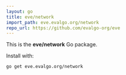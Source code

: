 ```yaml
---
layout: go
title: eve/network
import_path: eve.evalgo.org/network
repo_url: https://github.com/evalgo-org/eve
---
```


This is the **eve/network** Go package.

Install with:

```bash
go get eve.evalgo.org/network
```